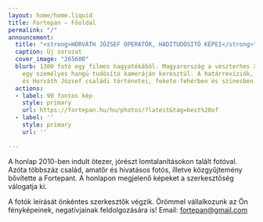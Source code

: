 ```yaml
---
layout: home/home.liquid
title: Fortepan — Főoldal
permalink: "/"
announcement:
  title: "<strong>HORVÁTH JÓZSEF OPERATŐR, HADITUDÓSÍTÓ KÉPEI</strong>"
  caption: Új sorozat
  cover_image: "265600"
  blurb: 1300 fotó egy filmes hagyatékából. Magyarország a vészterhes XX. század közepén,
    egy személyes hangú tudósító kameráján keresztül. A határrevíziók, a Doni katasztrófa
    és Horváth József családi történetei, fekete-fehérben és színesben.
  actions:
  - label: 90 fontos kép
    style: primary
    url: https://fortepan.hu/hu/photos/?latest&tag=best%20of
  - label: ''
    style: primary
    url: ''

---
```

A honlap 2010-ben indult ötezer, jórészt lomtalanításokon talált fotóval. Azóta többszáz család, amatőr és hivatásos fotós, illetve közgyűjtemény bővítette a Fortepant. A honlapon megjelenő képeket a szerkesztőség válogatja ki.

A fotók leírását önkéntes szerkesztők végzik. Örömmel vállalkozunk az Ön fényképeinek, negatívjainak feldolgozására is! Email: [fortepan@gmail.com](mailto:fortepan@gmail.com)